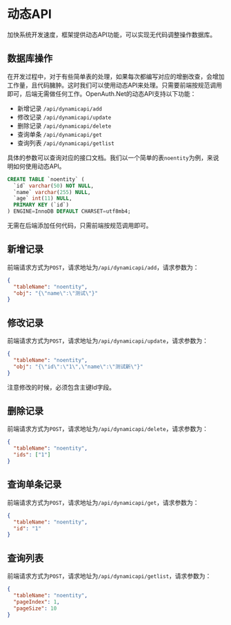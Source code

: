 # 动态API

加快系统开发速度，框架提供动态API功能，可以实现无代码调整操作数据库。

## 数据库操作
在开发过程中，对于有些简单表的处理，如果每次都编写对应的增删改查，会增加工作量，且代码臃肿。这时我们可以使用动态API来处理。只需要前端按规范调用即可，后端无需做任何工作。OpenAuth.Net的动态API支持以下功能：

- 新增记录 `/api/dynamicapi/add`
- 修改记录 `/api/dynamicapi/update`
- 删除记录 `/api/dynamicapi/delete`
- 查询单条 `/api/dynamicapi/get`
- 查询列表 `/api/dynamicapi/getlist`

具体的参数可以查询对应的接口文档。我们以一个简单的表`noentity`为例，来说明如何使用动态API。
```sql
CREATE TABLE `noentity` (
  `id` varchar(50) NOT NULL, 
  `name` varchar(255) NULL,
  `age` int(11) NULL,
  PRIMARY KEY (`id`)
) ENGINE=InnoDB DEFAULT CHARSET=utf8mb4;
```
无需在后端添加任何代码，只需前端按规范调用即可。

## 新增记录

前端请求方式为`POST`，请求地址为`/api/dynamicapi/add`，请求参数为：

```json
{
  "tableName": "noentity",
  "obj": "{\"name\":\"测试\"}"
}
```

## 修改记录

前端请求方式为`POST`，请求地址为`/api/dynamicapi/update`，请求参数为：

```json
{
  "tableName": "noentity",
  "obj": "{\"id\":\"1\",\"name\":\"测试新\"}"
}
```
注意修改的时候，必须包含主键Id字段。

## 删除记录

前端请求方式为`POST`，请求地址为`/api/dynamicapi/delete`，请求参数为：

```json
{
  "tableName": "noentity",
  "ids": ["1"]
}
```

## 查询单条记录

前端请求方式为`POST`，请求地址为`/api/dynamicapi/get`，请求参数为：

```json
{
  "tableName": "noentity",
  "id": "1"
}
``` 

## 查询列表

前端请求方式为`POST`，请求地址为`/api/dynamicapi/getlist`，请求参数为：

```json 
{
  "tableName": "noentity",
  "pageIndex": 1,
  "pageSize": 10
}
```









